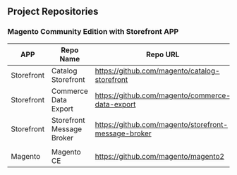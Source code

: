 ## Project Repositories 
 
### Magento Community Edition with Storefront APP
APP | Repo Name | Repo URL | Repo Branch |
| -------- |------------ | ------------- | ------------- |
| Storefront | Catalog Storefront | https://github.com/magento/catalog-storefront | develop
| Storefront | Commerce Data Export  | https://github.com/magento/commerce-data-export | main
| Storefront | Storefront Message Broker | https://github.com/magento/storefront-message-broker | main
|  |  |  | 
| Magento | Magento CE | https://github.com/magento/magento2 | develop-storefront
